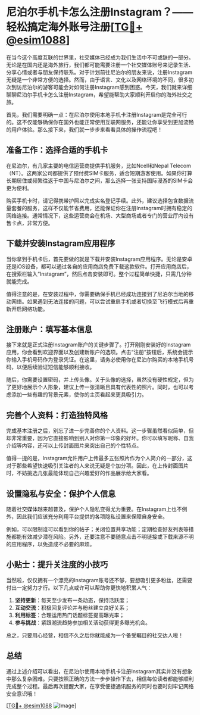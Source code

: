 # 尼泊尔手机卡怎么注册Instagram？——轻松搞定海外账号注册[[TG💪+ @esim1088](https://t.me/s/esim1088)]

在当今这个高度互联的世界里，社交媒体已经成为我们生活中不可或缺的一部分。无论是在国内还是海外旅行，我们都可能需要注册一个社交媒体账号来记录生活、分享心情或者与朋友保持联系。对于计划前往尼泊尔的朋友来说，注册Instagram无疑是一个非常方便的选择。然而，由于语言、文化以及网络环境的不同，很多初次到访尼泊尔的游客可能会对如何注册Instagram感到困惑。今天，我们就来详细聊聊尼泊尔手机卡怎么注册Instagram，希望能帮助大家顺利开启你的海外社交之旅。

首先，我们需要明确一点：在尼泊尔使用本地手机卡注册Instagram是完全可行的。这不仅能够确保你在国外也能正常使用互联网服务，还能让你享受到更加流畅的用户体验。那么接下来，我们就一步步来看看具体的操作流程吧！

## 准备工作：选择合适的手机卡

在尼泊尔，有几家主要的电信运营商提供手机服务，比如Ncell和Nepal Telecom（NT）。这两家公司都提供了预付费SIM卡服务，适合短期游客使用。如果你打算长期居住或频繁往返于中国与尼泊尔之间，那么选择一张支持国际漫游的SIM卡会更为便利。

购买手机卡时，请记得携带护照以完成实名登记手续。此外，建议选择包含数据流量套餐的服务，这样不仅能节省费用，还能保证你在注册Instagram时拥有稳定的网络连接。通常情况下，这些运营商会在机场、大型商场或者专门的营业厅内设有售卡点，非常方便。

## 下载并安装Instagram应用程序

当你拿到手机卡后，首先要做的就是下载并安装Instagram应用程序。无论是安卓还是iOS设备，都可以通过各自的应用商店免费下载这款软件。打开应用商店后，在搜索栏输入“Instagram”，然后点击安装即可。整个过程简单快捷，只需几分钟就能完成。

值得注意的是，在安装过程中，你需要确保手机已经成功连接到了尼泊尔当地的移动网络。如果遇到无法连接的问题，可以尝试重启手机或者切换至飞行模式后再重新开启网络功能。

## 注册账户：填写基本信息

接下来就是正式注册Instagram账户的关键步骤了。打开刚刚安装好的Instagram应用，你会看到欢迎界面以及创建新账户的选项。点击“注册”按钮后，系统会提示你输入手机号码作为登录凭证。在这里，请务必使用你在尼泊尔购买的本地手机号码，以便后续验证短信能够顺利接收。

随后，你需要设置密码，并上传头像。关于头像的选择，虽然没有硬性规定，但为了更好地展示个人形象，建议上传一张清晰且具有代表性的照片。同时，也可以考虑添加一些有趣的背景元素，使你的主页看起来更具吸引力。

## 完善个人资料：打造独特风格

完成基本注册之后，别忘了进一步完善你的个人资料。这一步骤虽然看似简单，但却非常重要，因为它直接影响到别人对你第一印象的好坏。你可以填写昵称、自我介绍等内容，还可以上传封面图片来突出自己的个性特点。

值得一提的是，Instagram允许用户上传最多五张照片作为个人简介的一部分，这对于那些希望快速吸引关注者的人来说无疑是个加分项。因此，在上传封面图片时，不妨挑选几张最能体现自己兴趣爱好的作品展示给大家看。

## 设置隐私与安全：保护个人信息

随着社交媒体越来越普及，保护个人隐私变得尤为重要。在Instagram上也不例外，因此我们应该充分利用平台提供的各项隐私设置来保障自身安全。

例如，可以限制谁可以看到你的帖子；关闭位置共享功能；定期检查好友列表等措施都能有效减少潜在风险。另外，还要注意不要随意点击不明链接或下载来源不明的应用程序，以免造成不必要的麻烦。

## 小贴士：提升关注度的小技巧

当然啦，仅仅拥有一个漂亮的Instagram账号还不够，要想吸引更多粉丝，还需要付出一定努力才行。以下几点或许可以帮助你更快地积累人气：

1. **坚持更新**：每天至少发布一条动态，保持活跃度；
2. **互动交流**：积极回复评论并与粉丝建立良好关系；
3. **利用标签**：合理运用热门话题标签提高曝光率；
4. **参与挑战**：紧跟潮流趋势参加相关活动获得更多曝光机会。

总之，只要用心经营，相信不久之后你就能成为一个备受瞩目的社交达人啦！

## 总结

通过上述介绍可以看出，在尼泊尔使用本地手机卡注册Instagram其实并没有想象中那么复杂困难。只要按照正确的方法一步步操作下去，相信每位读者都能够顺利完成整个过程。最后再次提醒大家，在享受便捷通讯服务的同时也要时刻牢记网络安全意识哦！

[[TG💪+ @esim1088](https://t.me/s/esim1088) ![Image](https://i.postimg.cc/4NQfJmqS/Snipaste-2025-05-13-00-14-12.png)]